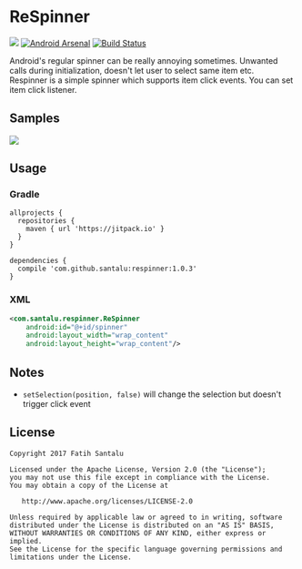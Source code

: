 # ReSpinner

[![](https://jitpack.io/v/santalu/respinner.svg)](https://jitpack.io/#santalu/respinner) [![Android Arsenal](https://img.shields.io/badge/Android%20Arsenal-ReSpinner-brightgreen.svg?style=flat)](https://android-arsenal.com/details/1/6074) [![Build Status](https://travis-ci.org/santalu/respinner.svg?branch=master)](https://travis-ci.org/santalu/respinner)

Android's regular spinner can be really annoying sometimes. Unwanted calls during initialization, doesn't let user to select same item etc. </br>
Respinner is a simple spinner which supports item click events. You can set item click listener.

## Samples

<img src="https://github.com/santalu/respinner/blob/master/screens/sample.gif"/>

## Usage

### Gradle
```
allprojects {
  repositories {
    maven { url 'https://jitpack.io' }
  }
}
```
```
dependencies {
  compile 'com.github.santalu:respinner:1.0.3'
}
```

### XML
```xml
<com.santalu.respinner.ReSpinner
    android:id="@+id/spinner"
    android:layout_width="wrap_content"
    android:layout_height="wrap_content"/>
```
## Notes

* ```setSelection(position, false)``` will change the selection but doesn't trigger click event

## License
```
Copyright 2017 Fatih Santalu

Licensed under the Apache License, Version 2.0 (the "License");
you may not use this file except in compliance with the License.
You may obtain a copy of the License at

   http://www.apache.org/licenses/LICENSE-2.0

Unless required by applicable law or agreed to in writing, software
distributed under the License is distributed on an "AS IS" BASIS,
WITHOUT WARRANTIES OR CONDITIONS OF ANY KIND, either express or implied.
See the License for the specific language governing permissions and
limitations under the License.
```
